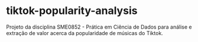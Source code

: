 # tiktok-popularity-analysis
Projeto da disciplina SME0852 - Prática em Ciência de Dados para análise e extração de valor acerca da popularidade de músicas do Tiktok.
